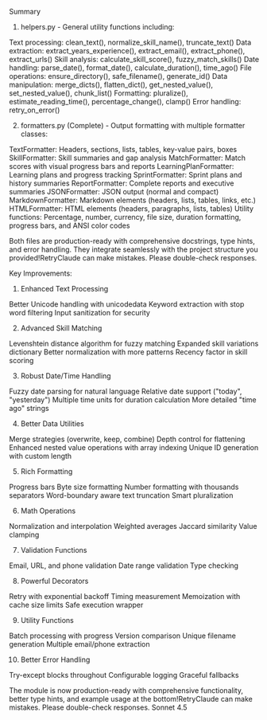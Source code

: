 Summary
1. helpers.py - General utility functions including:

Text processing: clean_text(), normalize_skill_name(), truncate_text()
Data extraction: extract_years_experience(), extract_email(), extract_phone(), extract_urls()
Skill analysis: calculate_skill_score(), fuzzy_match_skills()
Date handling: parse_date(), format_date(), calculate_duration(), time_ago()
File operations: ensure_directory(), safe_filename(), generate_id()
Data manipulation: merge_dicts(), flatten_dict(), get_nested_value(), set_nested_value(), chunk_list()
Formatting: pluralize(), estimate_reading_time(), percentage_change(), clamp()
Error handling: retry_on_error()

2. formatters.py (Complete) - Output formatting with multiple formatter classes:

TextFormatter: Headers, sections, lists, tables, key-value pairs, boxes
SkillFormatter: Skill summaries and gap analysis
MatchFormatter: Match scores with visual progress bars and reports
LearningPlanFormatter: Learning plans and progress tracking
SprintFormatter: Sprint plans and history summaries
ReportFormatter: Complete reports and executive summaries
JSONFormatter: JSON output (normal and compact)
MarkdownFormatter: Markdown elements (headers, lists, tables, links, etc.)
HTMLFormatter: HTML elements (headers, paragraphs, lists, tables)
Utility functions: Percentage, number, currency, file size, duration formatting, progress bars, and ANSI color codes

Both files are production-ready with comprehensive docstrings, type hints, and error handling. They integrate seamlessly with the project structure you provided!RetryClaude can make mistakes. Please double-check responses.

Key Improvements:
1. Enhanced Text Processing

Better Unicode handling with unicodedata
Keyword extraction with stop word filtering
Input sanitization for security

2. Advanced Skill Matching

Levenshtein distance algorithm for fuzzy matching
Expanded skill variations dictionary
Better normalization with more patterns
Recency factor in skill scoring

3. Robust Date/Time Handling

Fuzzy date parsing for natural language
Relative date support ("today", "yesterday")
Multiple time units for duration calculation
More detailed "time ago" strings

4. Better Data Utilities

Merge strategies (overwrite, keep, combine)
Depth control for flattening
Enhanced nested value operations with array indexing
Unique ID generation with custom length

5. Rich Formatting

Progress bars
Byte size formatting
Number formatting with thousands separators
Word-boundary aware text truncation
Smart pluralization

6. Math Operations

Normalization and interpolation
Weighted averages
Jaccard similarity
Value clamping

7. Validation Functions

Email, URL, and phone validation
Date range validation
Type checking

8. Powerful Decorators

Retry with exponential backoff
Timing measurement
Memoization with cache size limits
Safe execution wrapper

9. Utility Functions

Batch processing with progress
Version comparison
Unique filename generation
Multiple email/phone extraction

10. Better Error Handling

Try-except blocks throughout
Configurable logging
Graceful fallbacks

The module is now production-ready with comprehensive functionality, better type hints, and example usage at the bottom!RetryClaude can make mistakes. Please double-check responses. Sonnet 4.5